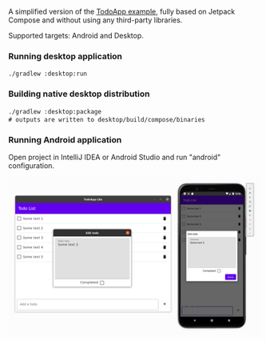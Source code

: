 A simplified version of the [TodoApp example](https://github.com/JetBrains/compose-jb/tree/master/examples/todoapp), fully based on Jetpack Compose and without using any third-party libraries.

Supported targets: Android and Desktop.

### Running desktop application
```
./gradlew :desktop:run
```

### Building native desktop distribution
```
./gradlew :desktop:package
# outputs are written to desktop/build/compose/binaries
```

### Running Android application

Open project in IntelliJ IDEA or Android Studio and run "android" configuration.

![Desktop](screenshots/todoapplite.png)
